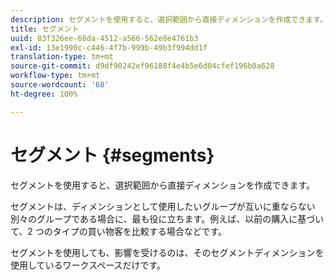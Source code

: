 ```yaml
---
description: セグメントを使用すると、選択範囲から直接ディメンションを作成できます。
title: セグメント
uuid: 83f326ee-68da-4512-a566-562e8e4761b3
exl-id: 13e1990c-c446-4f7b-999b-49b3f994dd1f
translation-type: tm+mt
source-git-commit: d9df90242ef96188f4e4b5e6d04cfef196b0a628
workflow-type: tm+mt
source-wordcount: '68'
ht-degree: 100%

---
```


# セグメント {#segments}

セグメントを使用すると、選択範囲から直接ディメンションを作成できます。

セグメントは、ディメンションとして使用したいグループが互いに重ならない別々のグループである場合に、最も役に立ちます。例えば、以前の購入に基づいて、2 つのタイプの買い物客を比較する場合などです。

セグメントを使用しても、影響を受けるのは、そのセグメントディメンションを使用しているワークスペースだけです。
